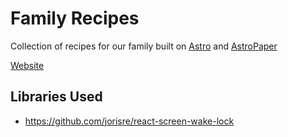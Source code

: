 # Family Recipes

Collection of recipes for our family built on [Astro](https://astro.build) and [AstroPaper](https://github.com/satnaing/astro-paper)

[Website](https://ragboyjr.github.io/family-recipes/)


## Libraries Used

- https://github.com/jorisre/react-screen-wake-lock
